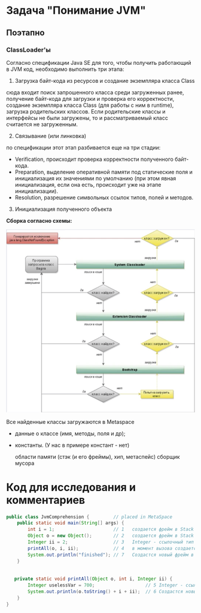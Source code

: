 # Задача "Понимание JVM"

## Поэтапно

### ClassLoader'ы

Согласно спецификации Java SE для того, чтобы получить работающий в JVM код, необходимо выполнить три этапа:

1. Загрузка байт-кода из ресурсов и создание экземпляра класса Class

сюда входит поиск запрошенного класса среди загруженных ранее, получение байт-кода для загрузки и проверка его корректности, создание экземпляра класса Class (для работы с ним в runtime), загрузка родительских классов. Если родительские классы и интерфейсы не были загружены, то и рассматриваемый класс считается не загруженным.

2. Связывание (или линковка)

по спецификации этот этап разбивается еще на три стадии:

- Verification, происходит проверка корректности полученного байт-кода.
- Preparation, выделение оперативной памяти под статические поля и инициализация их значениями по умолчанию (при этом явная инициализация, если она есть, происходит уже на этапе инициализации).
- Resolution, разрешение символьных ссылок типов, полей и методов.

3. Инициализация полученного объекта

**Сборка согласно  схемы:**

<img src="pic\classloaders_shema.png" alt="classloaders shema" style="width:600px">

Все найденные классы загружаются в  Metaspace

- данные о классе (имя, методы, поля и др);
- константы.  (У нас в примере констант - нет)

    области памяти (стэк (и его фреймы), хип, метаспейс)
    сборщик мусора

# Код для исследования и комментариев #

```java
public class JvmComprehension {         // placed in MetaSpace
    public static void main(String[] args) {  
        int i = 1;                      // 1   создается фрейм в Stack Memory для i=1     
        Object o = new Object();        // 2   создается фрейм в Stack Memory для о, а  память для объекта в heap area 
        Integer ii = 2;                 // 3   Integer - ccылочный тип т.е. создается объект и значит создается фрейм в Stack Memory ii, а  память для объекта в heap ** 
        printAll(o, i, ii);             // 4   в момент вызова создается фрейм в  Stack Memory   
        System.out.println("finished"); // 7   Создастся новый фрейм в стеке, куда передадим текст
    }
```


```java

   private static void printAll(Object o, int i, Integer ii) {
        Integer uselessVar = 700;                   // 5 Integer - ccылочный тип т.е. создается объект и значит создается фрейм в Stack Memory ii, а  память для объекта в heap
        System.out.println(o.toString() + i + ii);  // 6 Создастся новый фрейм в стеке, куда передадим ссылку на комбинацию переменных
    }
}

```
